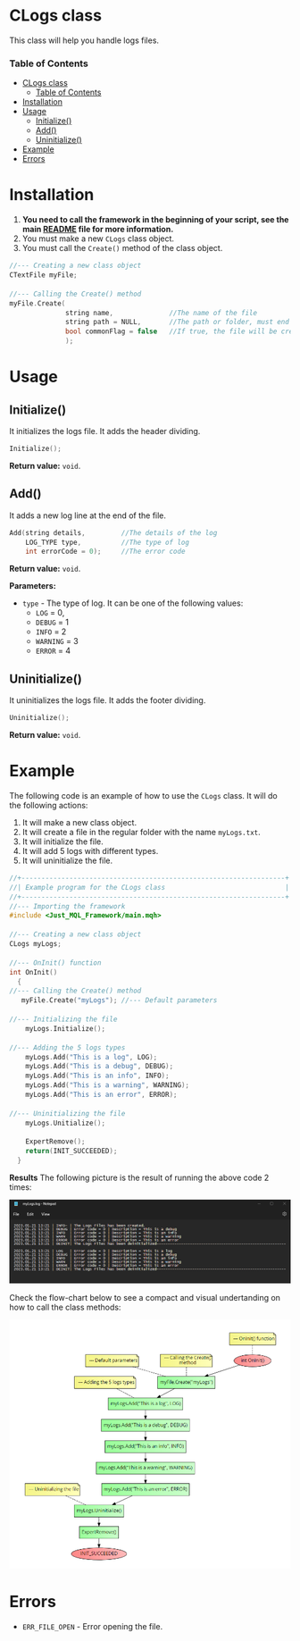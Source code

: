 # CLogs class
This class will help you handle logs files.

### Table of Contents
- [CLogs class](#clogs-class)
    - [Table of Contents](#table-of-contents)
- [Installation](#installation)
- [Usage](#usage)
  - [Initialize()](#initialize)
  - [Add()](#add)
  - [Uninitialize()](#uninitialize)
- [Example](#example)
- [Errors](#errors)

# Installation
1. **You need to call the framework in the beginning of your script, see the main [README](../README.md) file for more information.**
2. You must make a new `CLogs` class object.
3. You must call the `Create()` method of the class object.

```cpp
//--- Creating a new class object
CTextFile myFile;

//--- Calling the Create() method
myFile.Create(
              string name,              //The name of the file
              string path = NULL,       //The path or folder, must end with a backslash
              bool commonFlag = false   //If true, the file will be created in the common folder
              );
```

# Usage
## Initialize()
It initializes the logs file. It adds the header dividing.

```cpp
Initialize();
```

**Return value:** `void`.

## Add()
It adds a new log line at the end of the file.

```cpp
Add(string details,         //The details of the log
    LOG_TYPE type,          //The type of log
    int errorCode = 0);     //The error code
```

**Return value:** `void`.

**Parameters:**
- `type` - The type of log. It can be one of the following values:
  - `LOG` = 0,
  - `DEBUG` = 1
  - `INFO` = 2
  - `WARNING` = 3
  - `ERROR` = 4

## Uninitialize()
It uninitializes the logs file. It adds the footer dividing.

```cpp
Uninitialize();
```

**Return value:** `void`.

# Example
The following code is an example of how to use the `CLogs` class. It will do the following actions:
1. It will make a new class object.
2. It will create a file in the regular folder with the name `myLogs.txt`.
3. It will initialize the file.
4. It will add 5 logs with different types.
5. It will uninitialize the file.

```cpp
//+------------------------------------------------------------------+
//| Example program for the CLogs class                              |
//+------------------------------------------------------------------+
//--- Importing the framework
#include <Just_MQL_Framework/main.mqh>

//--- Creating a new class object
CLogs myLogs;

//--- OnInit() function
int OnInit()
  {
//--- Calling the Create() method
   myFile.Create("myLogs"); //--- Default parameters

//--- Initializing the file
    myLogs.Initialize();

//--- Adding the 5 logs types
    myLogs.Add("This is a log", LOG);
    myLogs.Add("This is a debug", DEBUG);
    myLogs.Add("This is an info", INFO);
    myLogs.Add("This is a warning", WARNING);
    myLogs.Add("This is an error", ERROR);

//--- Uninitializing the file
    myLogs.Unitialize();

    ExpertRemove();
    return(INIT_SUCCEEDED);
  }
```

**Results**
The following picture is the result of running the above code 2 times: <br>

![CLogs class example](res/CLogs.png)

Check the flow-chart below to see a compact and visual undertanding on how to call the class methods:

![CLogs class flow-chart](res/flowcharts/CLogs.png)

# Errors
- `ERR_FILE_OPEN` - Error opening the file.

